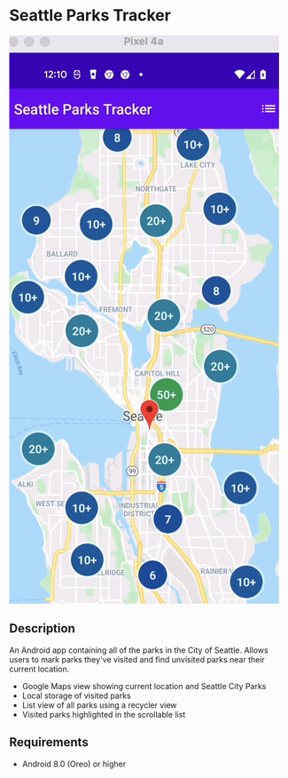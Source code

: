 Seattle Parks Tracker
=========================================

![App screenshot](app_screenshot.png)

## Description
An Android app containing all of the parks in the City of Seattle. Allows users to mark parks they've visited and find unvisited parks near their current location.
* Google Maps view showing current location and Seattle City Parks
* Local storage of visited parks 
* List view of all parks using a recycler view 
* Visited parks highlighted in the scrollable list

## Requirements
* Android 8.0 (Oreo) or higher
